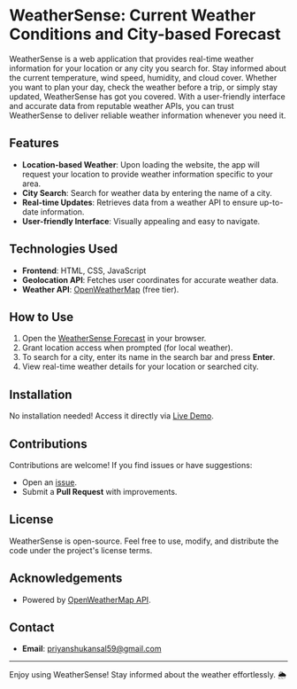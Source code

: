 
# WeatherSense: Current Weather Conditions and City-based Forecast

WeatherSense is a web application that provides real-time weather information for your location or any city you search for. Stay informed about the current temperature, wind speed, humidity, and cloud cover. Whether you want to plan your day, check the weather before a trip, or simply stay updated, WeatherSense has got you covered. With a user-friendly interface and accurate data from reputable weather APIs, you can trust WeatherSense to deliver reliable weather information whenever you need it.

## Features
- **Location-based Weather**: Upon loading the website, the app will request your location to provide weather information specific to your area.
- **City Search**: Search for weather data by entering the name of a city.
- **Real-time Updates**: Retrieves data from a weather API to ensure up-to-date information.
- **User-friendly Interface**: Visually appealing and easy to navigate.

## Technologies Used
- **Frontend**: HTML, CSS, JavaScript
- **Geolocation API**: Fetches user coordinates for accurate weather data.
- **Weather API**: [OpenWeatherMap](https://openweathermap.org/) (free tier).

## How to Use
1. Open the [WeatherSense Forecast](https://priyanshukansal82.github.io/WeatherProject/) in your browser.
2. Grant location access when prompted (for local weather).
3. To search for a city, enter its name in the search bar and press **Enter**.
4. View real-time weather details for your location or searched city.

## Installation
No installation needed! Access it directly via [Live Demo](https://priyanshukansal82.github.io/WeatherProject/).

## Contributions
Contributions are welcome! If you find issues or have suggestions:
- Open an [issue](https://github.com/PriyanshuKansal82/WeatherProject/issues).
- Submit a **Pull Request** with improvements.

## License
WeatherSense is open-source. Feel free to use, modify, and distribute the code under the project's license terms.

## Acknowledgements
- Powered by [OpenWeatherMap API](https://openweathermap.org/).

## Contact
- **Email**: [priyanshukansal59@gmail.com](mailto:priyanshukansal59@gmail.com)

---
Enjoy using WeatherSense! Stay informed about the weather effortlessly. 🌦️
